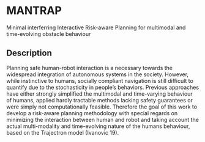 # MANTRAP
Minimal interferring Interactive Risk-aware Planning for multimodal and time-evolving obstacle behaviour

## Description
Planning safe human-robot interaction is a necessary towards the widespread integration of autonomous systems in the 
society. However, while instinctive to humans, socially compliant navigation is still difficult to quantify due to the 
stochasticity in people’s behaviors. Previous approaches have either strongly simplified the multimodal and time-varying
behaviour of humans, applied hardly tractable methods lacking safety guarantees or were simply not computationally 
feasible. Therefore the goal of this work to develop a risk-aware planning methodology with special regards on 
minimizing the interaction between human and robot and taking account the actual multi-modality and time-evolving nature
of the humans behaviour, based on the Trajectron model (Ivanovic 19).  
